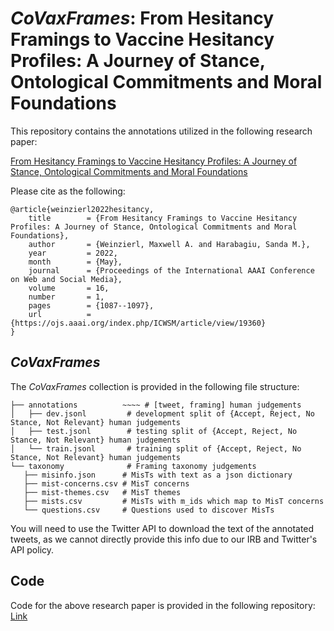 # *CoVaxFrames*: From Hesitancy Framings to Vaccine Hesitancy Profiles: A Journey of Stance, Ontological Commitments and Moral Foundations

This repository contains the annotations utilized in the following research paper:

[From Hesitancy Framings to Vaccine Hesitancy Profiles: A Journey of Stance, Ontological Commitments and Moral Foundations](https://ojs.aaai.org/index.php/ICWSM/article/view/19360)

Please cite as the following:

```
@article{weinzierl2022hesitancy,
	title        = {From Hesitancy Framings to Vaccine Hesitancy Profiles: A Journey of Stance, Ontological Commitments and Moral Foundations},
	author       = {Weinzierl, Maxwell A. and Harabagiu, Sanda M.},
	year         = 2022,
	month        = {May},
	journal      = {Proceedings of the International AAAI Conference on Web and Social Media},
	volume       = 16,
	number       = 1,
	pages        = {1087--1097},
	url          = {https://ojs.aaai.org/index.php/ICWSM/article/view/19360}
}

```

## *CoVaxFrames*
The *CoVaxFrames* collection is provided in the following file structure:

    ├── annotations          ~~~~ # [tweet, framing] human judgements
    │   ├── dev.jsonl         # development split of {Accept, Reject, No Stance, Not Relevant} human judgements
    │   ├── test.jsonl        # testing split of {Accept, Reject, No Stance, Not Relevant} human judgements
    │   └── train.jsonl       # training split of {Accept, Reject, No Stance, Not Relevant} human judgements
    └── taxonomy              # Framing taxonomy judgements
       ├── misinfo.json      # MisTs with text as a json dictionary
       ├── mist-concerns.csv # MisT concerns
       ├── mist-themes.csv   # MisT themes
       ├── mists.csv         # MisTs with m_ids which map to MisT concerns
       └── questions.csv     # Questions used to discover MisTs

You will need to use the Twitter API to download the text of the annotated tweets, as we cannot directly provide this info
due to our IRB and Twitter's API policy.


## Code
Code for the above research paper is provided in the following repository:
[Link](https://github.com/Supermaxman/pytorch-gleam)

